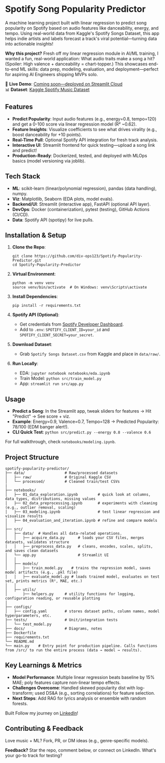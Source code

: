 # Spotify Song Popularity Predictor

A machine learning project built with linear regression to predict song popularity on Spotify based on audio features like danceability, energy, and tempo. Using real-world data from Kaggle's Spotify Songs Dataset, this app helps indie artists and labels forecast a track's viral potential—turning data into actionable insights!

**Why this project?** Fresh off my linear regression module in AI/ML training, I wanted a fun, real-world application: What audio traits make a song a hit? (Spoiler: High valence + danceability = chart-topper.) This showcases end-to-end ML skills: data prep, modeling, evaluation, and deployment—perfect for aspiring AI Engineers shipping MVPs solo.

🚀 **Live Demo**: [Coming soon—deployed on Streamlit Cloud](https://your-app-link.streamlit.app)  
📊 **Dataset**: [Kaggle Spotify Music Dataset](https://www.kaggle.com/datasets/solomonameh/spotify-music-dataset)

## Features
- **Predict Popularity**: Input audio features (e.g., energy=0.8, tempo=120) and get a 0-100 score via linear regression model (R² ~0.62).
- **Feature Insights**: Visualize coefficients to see what drives virality (e.g., boost danceability for +10 points).
- **Real-Time Pull**: Optional Spotify API integration for fresh track analysis.
- **Interactive UI**: Streamlit frontend for quick testing—upload a song link and predict!
- **Production-Ready**: Dockerized, tested, and deployed with MLOps basics (model versioning via joblib).

## Tech Stack
- **ML**: scikit-learn (linear/polynomial regression), pandas (data handling), numpy.
- **Viz**: Matplotlib, Seaborn (EDA plots, model evals).
- **Backend/UI**: Streamlit (interactive app), FastAPI (optional API layer).
- **DevOps**: Docker (containerization), pytest (testing), GitHub Actions (CI/CD).
- **Data**: Spotify API (spotipy) for live pulls.

## Installation & Setup
1. **Clone the Repo**:
   ```
   git clone https://github.com/div-ops123/Spotify-Popularity-Predictor.git
   cd Spotify-Popularity-Predictor
   ```

2. **Virtual Environment**:
   ```
   python -m venv venv
   source venv/bin/activate  # On Windows: venv\Scripts\activate
   ```

3. **Install Dependencies**:
   ```
   pip install -r requirements.txt
   ```

4. **Spotify API (Optional)**:
   - Get credentials from [Spotify Developer Dashboard](https://developer.spotify.com/dashboard/).
   - Add to `.env`: `SPOTIFY_CLIENT_ID=your_id` and `SPOTIFY_CLIENT_SECRET=your_secret`.

5. **Download Dataset**:
   - Grab `Spotify Songs Dataset.csv` from Kaggle and place in `data/raw/`.

6. **Run Locally**:
   - EDA: `jupyter notebook notebooks/eda.ipynb`
   - Train Model: `python src/train_model.py`
   - App: `streamlit run src/app.py`

## Usage
- **Predict a Song**: In the Streamlit app, tweak sliders for features → Hit "Predict" → See score + viz.
- **Example**: Energy=0.9, Valence=0.7, Tempo=128 → Predicted Popularity: 78/100 (EDM banger alert!).
- **CLI Quick Test**: `python src/predict.py --energy 0.8 --valence 0.6`

For full walkthrough, check `notebooks/modeling.ipynb`.

## Project Structure
```
spotify-popularity-predictor/
├── data/                  # Raw/processed datasets
│   ├── raw/               # Original Kaggle CSV
│   └── processed/         # Cleaned train/test CSVs
|
├── notebooks/
│   ├── 01_data_exploration.ipynb         # quick look at columns, data types, distributions, missing values
│   ├── 02_data_preprocessing.ipynb       # experiments with cleaning (e.g., outlier removal, scaling)
│   ├── 03_modeling.ipynb                 # test linear regression and visualize results
│   ├── 04_evaluation_and_iteration.ipynb # refine and compare models
│
├── src/
│   ├── data/  # Handles all data-related operations.
│   │   ├── acquire_data.py      # loads your CSV files, merges datasets, validates structure
│   │   ├── preprocess_data.py   # cleans, encodes, scales, splits, and saves clean datasets
│   └── app.py                   # Streamlit UI
│   │
│   ├── models/
│   │   ├── train_model.py    # trains the regression model, saves model artifacts (e.g., .pkl file)
│   │   ├── evaluate_model.py # loads trained model, evaluates on test set, prints metrics (R², MAE, etc.)
│   │
│   ├── utils/
│       ├── helpers.py     # utility functions for logging, configuration reading, or reusable plotting
│
├── configs/
│   ├── config.yaml        # stores dataset paths, column names, model hyperparameters, etc.
├── tests/                 # Unit/integration tests
│   └── test_model.py
├── docs/                  # Diagrams, notes
├── Dockerfile 
├── requirements.txt  
└── README.md
└── main.py    # Entry point for production pipeline. Calls functions from /src/ to run the entire process (data → model → results).
```

## Key Learnings & Metrics
- **Model Performance**: Multiple linear regression beats baseline by 15% MAE; poly features capture non-linear tempo effects.
- **Challenges Overcome**: Handled skewed popularity dist with log-transform; used DS&A (e.g., sorting correlations) for feature selection.
- **Next Steps**: Add RAG for lyrics analysis or ensemble with random forests.

Built Follow my journey on [LinkedIn](https://linkedin.com/in/divine-nwadigo1)!

## Contributing & Feedback
Love music + ML? Fork, PR, or DM ideas (e.g., genre-specific models).

**Feedback?** Star the repo, comment below, or connect on LinkedIn. What's your go-to track for testing?

